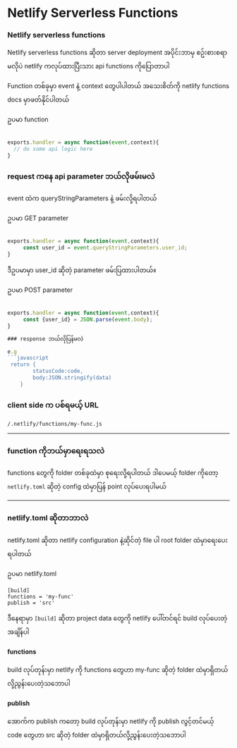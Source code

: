 # Netlify Serverless Functions


### Netlify serverless functions

Netlify serverless functions ဆိုတာ server deployment အပိုင်းဘာမှ စဥ်းစားစရာမလိုပဲ netlify ကလုပ်ထားပြီးသား api functions ကိုပြောတာပါ

Function တစ်ခုမှာ event နဲ့ context တွေပါပါတယ် အသေးစိတ်ကို netlify functions docs မှာဖတ်နိုင်ပါတယ်

ဥပမာ function

```javascript

exports.handler = async function(event,context){
  // do some api logic here
}

``` 

### request ကနေ api parameter ဘယ်လိုဖမ်းမလဲ

event ထဲက queryStringParameters နဲ့ ဖမ်းလို့ရပါတယ် 

ဥပမာ GET parameter

```javascript

exports.handler = async function(event,context){
     const user_id = event.queryStringParameters.user_id;
}

``` 
ဒီဥပမာမှာ user_id ဆိုတဲ့ parameter ဖမ်းပြထားပါတယ်။

ဥပမာ POST parameter

```javascript

exports.handler = async function(event,context){
     const {user_id} = JSON.parse(event.body);
}

### response ဘယ်လိုပြန်မလဲ

e.g
```javascript
 return {
        statusCode:code,
        body:JSON.stringify(data)
    }
```


### client side က ပစ်ရမယ့် URL 

```
/.netlify/functions/my-func.js
```

----------

### function ကိုဘယ်မှာရေးရသလဲ

functions တွေကို folder တစ်ခုထဲမှာ စုရေးလို့ရပါတယ်
ဒါပေမယ့် folder ကိုတော့ `netlify.toml` ဆိုတဲ့ config ထဲမှာပြန် point လုပ်ပေးရပါမယ်

----------

### netlify.toml ဆိုတာဘာလဲ

netlify.toml ဆိုတာ netlify configuration နဲ့ဆိုင်တဲ့ file ပါ root folder ထဲမှာရေးပေးရပါတယ်

ဥပမာ netlify.toml

```
[build]
functions = 'my-func'
publish = 'src'
```
ဒီနေရာမှာ `[build]` ဆိုတာ project data တွေကို netlify ပေါ်တင်ရင် build လုပ်ပေးတဲ့အချိန်ပါ 

#### functions
build လုပ်တုန်းမှာ netlify ကို functions တွေဟာ my-func ဆိုတဲ့ folder ထဲမှာရှိတယ်လို့ညွန်းပေးတဲ့သဘောပါ

#### publish
အောက်က publish ကတော့ build လုပ်တုန်းမှာ netlify ကို publish လွင့်တင်မယ့် code တွေဟာ src ဆိုတဲ့ folder ထဲမှာရှိတယ်လို့ညွန်းပေးတဲ့သဘောပါ


